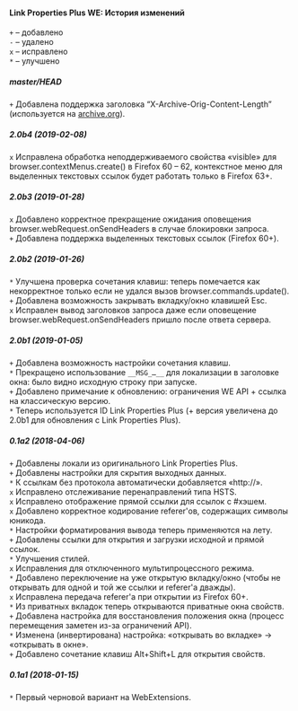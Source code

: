 ﻿#### Link Properties Plus WE: История изменений

`+` – добавлено<br>
`-` – удалено<br>
`x` – исправлено<br>
`*` – улучшено<br>

##### master/HEAD
`+` Добавлена поддержка заголовка “X-Archive-Orig-Content-Length” (используется на <a href="http://archive.org/">archive.org</a>).<br>

##### 2.0b4 (2019-02-08)
`x` Исправлена обработка неподдерживаемого свойства «visible» для browser.contextMenus.create() в Firefox 60 – 62, контекстное меню для выделенных текстовых ссылок будет работать только в Firefox 63+.<br>

##### 2.0b3 (2019-01-28)
`x` Добавлено корректное прекращение ожидания оповещения browser.webRequest.onSendHeaders в случае блокировки запроса.<br>
`+` Добавлена поддержка выделенных текстовых ссылок (Firefox 60+).<br>

##### 2.0b2 (2019-01-26)
`*` Улучшена проверка сочетания клавиш: теперь помечается как некорректное только если не удался вызов browser.commands.update().<br>
`+` Добавлена возможность закрывать вкладку/окно клавишей Esc.<br>
`x` Исправлен вывод заголовков запроса даже если оповещение browser.webRequest.onSendHeaders пришло после ответа сервера.<br>

##### 2.0b1 (2019-01-05)
`+` Добавлена возможность настройки сочетания клавиш.<br>
`*` Прекращено использование `__MSG_…__` для локализации в заголовке окна: было видно исходную строку при запуске.<br>
`+` Добавлено примечание к обновлению: ограничения WE API + ссылка на классическую версию.<br>
`*` Теперь используется ID Link Properties Plus (+ версия увеличена до 2.0b1 для обновления с Link Properties Plus).<br>

##### 0.1a2 (2018-04-06)
`+` Добавлены локали из оригинального Link Properties Plus.<br>
`+` Добавлены настройки для скрытия выходных данных.<br>
`*` К ссылкам без протокола автоматически добавляется «http://».<br>
`x` Исправлено отслеживание перенаправлений типа HSTS.<br>
`x` Исправлено отображение прямой ссылки для ссылок с #хэшем.<br>
`x` Добавлено корректное кодирование referer'ов, содержащих символы юникода.<br>
`*` Настройки форматирования вывода теперь применяются на лету.<br>
`+` Добавлены ссылки для открытия и загрузки исходной и прямой ссылок.<br>
`*` Улучшения стилей.<br>
`x` Исправления для отключенного мультипроцессного режима.<br>
`*` Добавлено переключение на уже открытую вкладку/окно (чтобы не открывать для одной и той же ссылки и referer'а дважды).<br>
`x` Исправлена передача referer'а при открытии из  Firefox 60+.<br>
`*` Из приватных вкладок теперь открываются приватные окна свойств.<br>
`+` Добавлена настройка для восстановления положения окна (процесс перемещения заметен из-за ограничений API).<br>
`*` Изменена (инвертирована) настройка: «открывать во вкладке» → «открывать в окне».<br>
`+` Добавлено сочетание клавиш Alt+Shift+L для открытия свойств.<br>

##### 0.1a1 (2018-01-15)
`*` Первый черновой вариант на WebExtensions.<br>